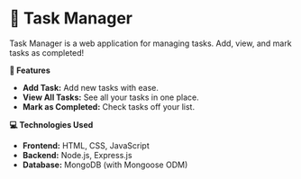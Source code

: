 # 📝 Task Manager

Task Manager is a web application for managing tasks. Add, view, and mark tasks as completed!

**🚀 Features**

- **Add Task:** Add new tasks with ease.
- **View All Tasks:** See all your tasks in one place.
- **Mark as Completed:** Check tasks off your list.

**💻 Technologies Used**

- **Frontend:** HTML, CSS, JavaScript
- **Backend:** Node.js, Express.js
- **Database:** MongoDB (with Mongoose ODM)


